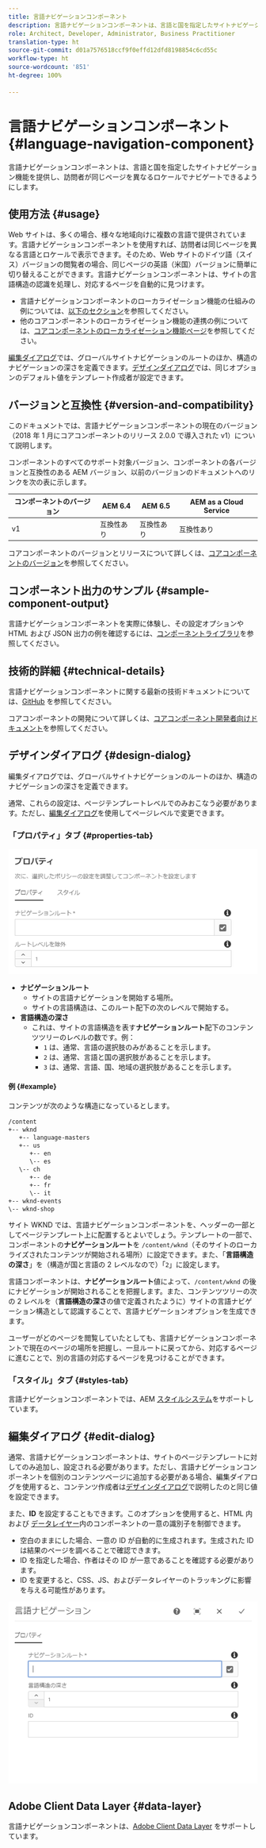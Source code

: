 ```yaml
---
title: 言語ナビゲーションコンポーネント
description: 言語ナビゲーションコンポーネントは、言語と国を指定したサイトナビゲーション機能を提供し、訪問者が同じページを異なるロケールでナビゲートできるようにします。
role: Architect, Developer, Administrator, Business Practitioner
translation-type: ht
source-git-commit: d01a7576518ccf9f0effd12dfd8198854c6cd55c
workflow-type: ht
source-wordcount: '851'
ht-degree: 100%

---
```



# 言語ナビゲーションコンポーネント {#language-navigation-component}

言語ナビゲーションコンポーネントは、言語と国を指定したサイトナビゲーション機能を提供し、訪問者が同じページを異なるロケールでナビゲートできるようにします。

## 使用方法 {#usage}

Web サイトは、多くの場合、様々な地域向けに複数の言語で提供されています。言語ナビゲーションコンポーネントを使用すれば、訪問者は同じページを異なる言語とロケールで表示できます。そのため、Web サイトのドイツ語（スイス）バージョンの閲覧者の場合、同じページの英語（米国）バージョンに簡単に切り替えることができます。言語ナビゲーションコンポーネントは、サイトの言語構造の認識を処理し、対応するページを自動的に見つけます。

* 言語ナビゲーションコンポーネントのローカライゼーション機能の仕組みの例については、[以下のセクション](#example)を参照してください。
* 他のコアコンポーネントのローカライゼーション機能の連携の例については、[コアコンポーネントのローカライゼーション機能ページ](/help/get-started/localization.md)を参照してください。

[編集ダイアログ](#edit-dialog)では、グローバルサイトナビゲーションのルートのほか、構造のナビゲーションの深さを定義できます。[デザインダイアログ](#design-dialog)では、同じオプションのデフォルト値をテンプレート作成者が設定できます。

## バージョンと互換性 {#version-and-compatibility}

このドキュメントでは、言語ナビゲーションコンポーネントの現在のバージョン（2018 年 1 月にコアコンポーネントのリリース 2.0.0 で導入された v1）について説明します。

コンポーネントのすべてのサポート対象バージョン、コンポーネントの各バージョンと互換性のある AEM バージョン、以前のバージョンのドキュメントへのリンクを次の表に示します。

| コンポーネントのバージョン | AEM 6.4 | AEM 6.5 | AEM as a Cloud Service |
|--- |--- |--- |---|
| v1 | 互換性あり | 互換性あり | 互換性あり |

コアコンポーネントのバージョンとリリースについて詳しくは、[コアコンポーネントのバージョン](/help/versions.md)を参照してください。

## コンポーネント出力のサンプル {#sample-component-output}

言語ナビゲーションコンポーネントを実際に体験し、その設定オプションや HTML および JSON 出力の例を確認するには、[コンポーネントライブラリ](https://adobe.com/go/aem_cmp_library_langnav_jp)を参照してください。

## 技術的詳細 {#technical-details}

言語ナビゲーションコンポーネントに関する最新の技術ドキュメントについては、[GitHub](https://adobe.com/go/aem_cmp_tech_langnav_v1_jp) を参照してください。

コアコンポーネントの開発について詳しくは、[コアコンポーネント開発者向けドキュメント](/help/developing/overview.md)を参照してください。

## デザインダイアログ {#design-dialog}

編集ダイアログでは、グローバルサイトナビゲーションのルートのほか、構造のナビゲーションの深さを定義できます。

通常、これらの設定は、ページテンプレートレベルでのみおこなう必要があります。ただし、[編集ダイアログ](#edit-dialog)を使用してページレベルで変更できます。

### 「プロパティ」タブ {#properties-tab}

![言語ナビゲーションコンポーネントのデザインダイアログ](/help/assets/language-navigation-design.png)

* **ナビゲーションルート**
   * サイトの言語ナビゲーションを開始する場所。
   * サイトの言語構造は、このルート配下の次のレベルで開始する。
* **言語構造の深さ**
   * これは、サイトの言語構造を表す&#x200B;**ナビゲーションルート**&#x200B;配下のコンテンツツリーのレベルの数です。例：
      * `1` は、通常、言語の選択肢のみがあることを示します。
      * `2` は、通常、言語と国の選択肢があることを示します。
      * `3` は、通常、言語、国、地域の選択肢があることを示します。

#### 例 {#example}

コンテンツが次のような構造になっているとします。

```
/content
+-- wknd
   +-- language-masters
   +-- us
      +-- en
      \-- es
   \-- ch
      +-- de
      +-- fr
      \-- it
+-- wknd-events
\-- wknd-shop
```

サイト WKND では、言語ナビゲーションコンポーネントを、ヘッダーの一部としてページテンプレート上に配置するとよいでしょう。テンプレートの一部で、コンポーネントの&#x200B;**ナビゲーションルート**&#x200B;を `/content/wknd`（そのサイトのローカライズされたコンテンツが開始される場所）に設定できます。また、「**言語構造の深さ**」を（構造が国と言語の 2 レベルなので）「`2`」に設定します。

言語コンポーネントは、**ナビゲーションルート**&#x200B;値によって、`/content/wknd` の後にナビゲーションが開始されることを把握します。また、コンテンツツリーの次の 2 レベルを（**言語構造の深さ**&#x200B;の値で定義されたように）サイトの言語ナビゲーション構造として認識することで、言語ナビゲーションオプションを生成できます。

ユーザーがどのページを閲覧していたとしても、言語ナビゲーションコンポーネントで現在のページの場所を把握し、一旦ルートに戻ってから、対応するページに進むことで、別の言語の対応するページを見つけることができます。

### 「スタイル」タブ {#styles-tab}

言語ナビゲーションコンポーネントでは、AEM [スタイルシステム](/help/get-started/authoring.md#component-styling)をサポートしています。

## 編集ダイアログ {#edit-dialog}

通常、言語ナビゲーションコンポーネントは、サイトのページテンプレートに対してのみ追加し、設定される必要があります。ただし、言語ナビゲーションコンポーネントを個別のコンテンツページに追加する必要がある場合、編集ダイアログを使用すると、コンテンツ作成者は[デザインダイアログ](#design-dialog)で説明したのと同じ値を設定できます。

また、**ID** を設定することもできます。このオプションを使用すると、HTML 内および [データレイヤー](/help/developing/data-layer/overview.md)内のコンポーネントの一意の識別子を制御できます。

* 空白のままにした場合、一意の ID が自動的に生成されます。生成された ID は結果のページを調べることで確認できます。
* ID を指定した場合、作者はその ID が一意であることを確認する必要があります。
* ID を変更すると、CSS、JS、およびデータレイヤーのトラッキングに影響を与える可能性があります。

![言語ナビゲーションコンポーネントの編集ダイアログ](/help/assets/language-navigation-edit.png)

## Adobe Client Data Layer {#data-layer}

言語ナビゲーションコンポーネントは、[Adobe Client Data Layer](/help/developing/data-layer/overview.md) をサポートしています。
